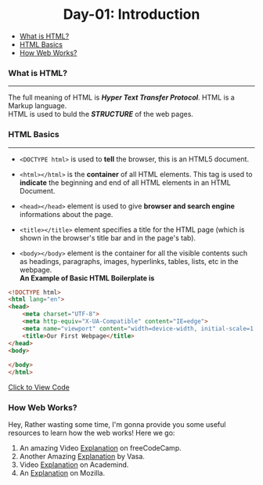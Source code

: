 <h1 align="center"> Day-01: Introduction </h1>

  - [What is HTML?](#what-is-html)
  - [HTML Basics](#html-basics)
  - [How Web Works?](#how-web-works)
  
  

### What is HTML?
---
The full meaning of HTML is ***Hyper Text Transfer Protocol***. HTML is a Markup language.  
HTML is used to buld the ***STRUCTURE*** of the web pages.


### HTML Basics
---
- `<DOCTYPE html>` is used to **tell** the browser, this is an HTML5 document.
- `<html></html>` is the **container** of all HTML elements. This tag is used to **indicate** the beginning and end of all HTML elements in an HTML Document.

- `<head></head>` element is used to give **browser and search engine** informations about the page.
- `<title></title>` element specifies a title for the HTML page (which is shown in the browser's title bar and in the page's tab).
- `<body></body>` element is the container for all the visible contents such as headings, paragraphs, images, hyperlinks, tables, lists, etc in the webpage.
  <br>
  **An Example of Basic HTML Boilerplate is**
```html
<!DOCTYPE html>
<html lang="en">
<head>
    <meta charset="UTF-8">
    <meta http-equiv="X-UA-Compatible" content="IE=edge">
    <meta name="viewport" content="width=device-width, initial-scale=1.0">
    <title>Our First Webpage</title>
</head>
<body>
    
</body>
</html>
```

[Click to View Code](./basic-html-boilerplate.html)


### How Web Works?
Hey, Rather wasting some time, I'm gonna provide you some useful resources to learn how the web works! 
Here we go:
1. An amazing Video [Explanation](https://youtu.be/zN8YNNHcaZc) on freeCodeCamp.
2. Another Amazing [Explanation](https://github.com/vasanthk/how-web-works) by Vasa.
3. Video [Explanation](https://www.youtube.com/watch?v=hJHvdBlSxug) on Academind.
4. An [Explanation](https://developer.mozilla.org/en-US/docs/Learn/Getting_started_with_the_web/How_the_Web_works) on Mozilla.

